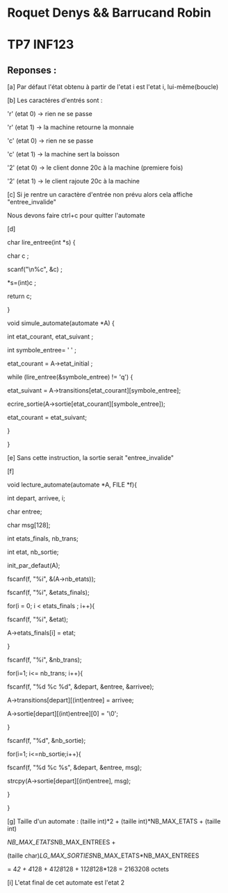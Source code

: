 # Roquet Denys && Barrucand Robin

# TP7 INF123

## Reponses : 

[a] Par défaut l'état obtenu à partir de l'etat i est l'etat i, lui-même(boucle)

[b] Les caractéres d'entrés sont :

'r' (etat 0) -> rien ne se passe

'r' (etat 1) -> la machine retourne la monnaie

'c' (etat 0) -> rien ne se passe

'c' (etat 1) -> la machine sert la boisson

'2' (etat 0) -> le client donne 20c à la machine (premiere fois)

'2' (etat 1) -> le client rajoute 20c à la machine

[c] Si je rentre un caractère d'entrée non prévu alors cela affiche "entree_invalide"

Nous devons faire ctrl+c pour quitter l'automate

[d]

char lire_entree(int *s) {

char c ;

scanf("\n%c", &c) ;

*s=(int)c ;

return c;

}

void simule_automate(automate *A) {

int etat_courant, etat_suivant ;

int symbole_entree= ' ' ;

etat_courant = A->etat_initial ;

while (lire_entree(&symbole_entree) != 'q') {

etat_suivant = A->transitions[etat_courant][symbole_entree];

ecrire_sortie(A->sortie[etat_courant][symbole_entree]);

etat_courant = etat_suivant;

}

}

[e] Sans cette instruction, la sortie serait "entree_invalide"

[f]

void lecture_automate(automate *A, FILE *f){

int depart, arrivee, i;

char entree;

char msg[128];

int etats_finals, nb_trans;

int etat, nb_sortie;

init_par_defaut(A);

fscanf(f, "%i", &(A->nb_etats));

fscanf(f, "%i", &etats_finals);

for(i = 0; i < etats_finals ; i++){

fscanf(f, "%i", &etat);

A->etats_finals[i] = etat;

}

fscanf(f, "%i", &nb_trans);

for(i=1; i<= nb_trans; i++){

fscanf(f, "%d %c %d", &depart, &entree, &arrivee);

A->transitions[depart][(int)entree] = arrivee;

A->sortie[depart][(int)entree][0] = '\0';

}

fscanf(f, "%d", &nb_sortie);

for(i=1; i<=nb_sortie;i++){

fscanf(f, "%d %c %s", &depart, &entree, msg);

strcpy(A->sortie[depart][(int)entree], msg);

}

}

[g] Taille d'un automate : (taille int)*2 + (taille int)*NB_MAX_ETATS + (taille int)

*NB_MAX_ETATS*NB_MAX_ENTREES +

(taille char)*LG_MAX_SORTIES*NB_MAX_ETATS*NB_MAX_ENTREES

= 4*2 + 4*128 + 4*128*128 + 1*128*128*128 = 2163208 octets

[i] L'etat final de cet automate est l'etat 2
